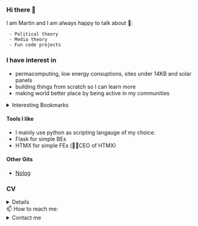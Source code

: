 ### Hi there 👋
I am Martin and I am always happy to talk about 💬:
     
     - Political theory
     - Media theory
     - Fun code projects

### I have interest in 
- permacomputing, low energy consuptions, sites under 14KB and solar panels
- building things from scratch so I can learn more
- making world better place by being active in my communities

<details><summary>Interesting Bookmarks </summary>

- [Solar Website](https://solar.lowtechmagazine.com/about/the-solar-website) --> solar website of amazing lowtechmagazine
- [Compost party](https://compost.party) --> website hosted on an old android phone.
- [Why sites should be under 14 KB](https://endtimes.dev/why-your-website-should-be-under-14kb-in-size/) --> An interesting piece on optimizing website size
- [Computers and sustainability](https://100r.co/site/computing_and_sustainability.html) --> how to weave computers with permaculture
- [Feminist server manifesto](https://hub.xpub.nl/systers/mediawiki/index.php?title=A_Feminist_Server_Manifesto) --> exciting way of dealing of dealing with servers
- [Solarprotocol - sunthinking](http://solarprotocol.net/sunthinking/index.html) --> computers, art and vision of sun

</details>

#### Tools I like
- I mainly use python as scripting langauge of my choice. 
- Flask for simple BEs
- HTMX for simple FEs (👷‍♂️CEO of HTMX)

#### Other Gits
- [Nolog](https://git.nolog.cz/ptak)

### CV 
<details><summary>Details</summary>
<p>

🏥 ZZMS
- 📆 Jun, 2024 - Still
- IT support (_Printers are hell, but I wrote powershell script that makes them little bit managemble in hospital settings_)
- Medicus support
- Active Directory, Exchange and other Microsoft tools

🧮 Requalification to Cybersecurity
- 4 week course by [Kyberakademie](https://kyberakademie.cz/kyberkurz/)
 
:office: Applifting
 - :calendar: 2020 - Feb, 2024
 - Tech Writer medior (_Writing about APIs. Coding tools together. Problem solving. Product work. Informational Architecture_)
 - Team lead
 - Worked on Automation platforms: Microsoft PowerApps (contributor) | Zapier (Contributor) | Make.com (certified user)
 - Chiped in on Fintech Booster
 - Work repo I managed: [API Samples for tyntec repo](https://github.com/tyntec/api-samples)

🧮 Make.com certification
 - All 4 levels

:office: DX Heroes
- :calendar: 2020 - Feb, 2024
- Tech Writer | Editor | Consultant on documentations
- Open source where I contributed:
- [DXHeroes Knowledgebase](https://github.com/DXHeroes/knowledge-base-content)
 
:office: Ego Panda
 - :calendar: 2018 - 2020 (July)
 - Marketing manager junior and copywriter (_but also handling tech-support, some basics of business analysis, and more_)

:school: Charles Universtity, Faculty of Arts, Political Theory
- :calendar: 2023 - Still

:school: Charles Universtity, Faculty of Arts, STUNOME
- :calendar: 2023 - Still
- Wrote piece on Amiga demoscene

:school: Charles Universtity, Faculty of Arts, Political Science
- :calendar: 2019 - 2023
- Thesis on African Union in theory of Internatonal relations
- Did corpus of [Karel Havlíček Borovský](https://github.com/ridlees/KHB)
</p>
</details
     
### 📫 How to reach me:
<details><summary>Contact me</summary>
<p>
- Threema RWFERFEY
</p>
</details>
